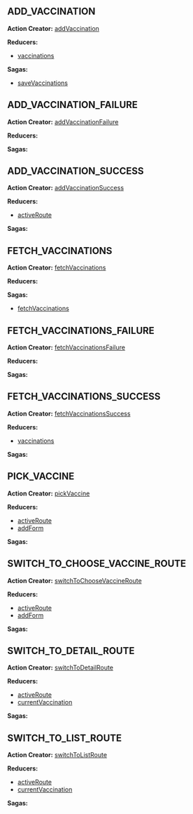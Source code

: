 
## ADD_VACCINATION

**Action Creator:** [addVaccination](/actions/addVaccination.js#L3)

**Reducers:**

 - [vaccinations](/reducers/vaccinations.js#L9)

**Sagas:**

 - [saveVaccinations](/sagas/saveVaccinations.js#L35)


## ADD_VACCINATION_FAILURE

**Action Creator:** [addVaccinationFailure](/actions/addVaccinationFailure.js#L3)

**Reducers:**


**Sagas:**



## ADD_VACCINATION_SUCCESS

**Action Creator:** [addVaccinationSuccess](/actions/addVaccinationSuccess.js#L3)

**Reducers:**

 - [activeRoute](/reducers/activeRoute.js#L14)

**Sagas:**



## FETCH_VACCINATIONS

**Action Creator:** [fetchVaccinations](/actions/fetchVaccinations.js#L3)

**Reducers:**


**Sagas:**

 - [fetchVaccinations](/sagas/fetchVaccinations.js#L38)


## FETCH_VACCINATIONS_FAILURE

**Action Creator:** [fetchVaccinationsFailure](/actions/fetchVaccinationsFailure.js#L3)

**Reducers:**


**Sagas:**



## FETCH_VACCINATIONS_SUCCESS

**Action Creator:** [fetchVaccinationsSuccess](/actions/fetchVaccinationsSuccess.js#L3)

**Reducers:**

 - [vaccinations](/reducers/vaccinations.js#L14)

**Sagas:**



## PICK_VACCINE

**Action Creator:** [pickVaccine](/actions/pickVaccine.js#L3)

**Reducers:**

 - [activeRoute](/reducers/activeRoute.js#L17)
 - [addForm](/reducers/addForm.js#L10)

**Sagas:**



## SWITCH_TO_CHOOSE_VACCINE_ROUTE

**Action Creator:** [switchToChooseVaccineRoute](/actions/switchToChooseVaccineRoute.js#L3)

**Reducers:**

 - [activeRoute](/reducers/activeRoute.js#L11)
 - [addForm](/reducers/addForm.js#L8)

**Sagas:**



## SWITCH_TO_DETAIL_ROUTE

**Action Creator:** [switchToDetailRoute](/actions/switchToDetailRoute.js#L3)

**Reducers:**

 - [activeRoute](/reducers/activeRoute.js#L20)
 - [currentVaccination](/reducers/currentVaccination.js#L7)

**Sagas:**



## SWITCH_TO_LIST_ROUTE

**Action Creator:** [switchToListRoute](/actions/switchToListRoute.js#L3)

**Reducers:**

 - [activeRoute](/reducers/activeRoute.js#L23)
 - [currentVaccination](/reducers/currentVaccination.js#L9)

**Sagas:**


